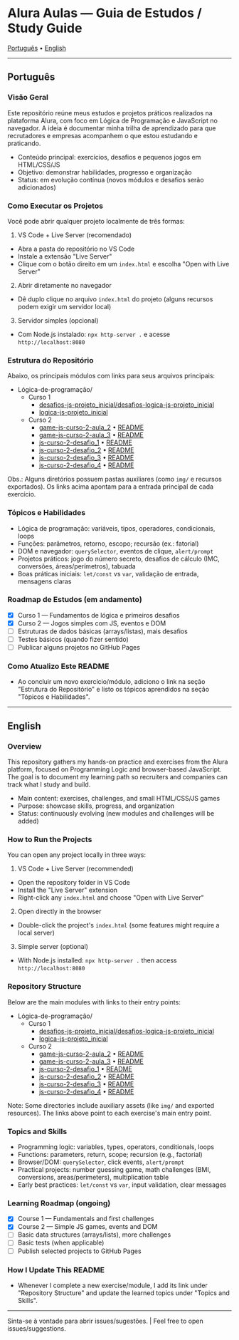 # Alura Aulas — Guia de Estudos / Study Guide

[Português](#português) • [English](#english)

---

## Português

### Visão Geral
Este repositório reúne meus estudos e projetos práticos realizados na plataforma Alura, com foco em Lógica de Programação e JavaScript no navegador. A ideia é documentar minha trilha de aprendizado para que recrutadores e empresas acompanhem o que estou estudando e praticando.

- Conteúdo principal: exercícios, desafios e pequenos jogos em HTML/CSS/JS
- Objetivo: demonstrar habilidades, progresso e organização
- Status: em evolução contínua (novos módulos e desafios serão adicionados)

### Como Executar os Projetos
Você pode abrir qualquer projeto localmente de três formas:

1) VS Code + Live Server (recomendado)
- Abra a pasta do repositório no VS Code
- Instale a extensão "Live Server"
- Clique com o botão direito em um `index.html` e escolha "Open with Live Server"

2) Abrir diretamente no navegador
- Dê duplo clique no arquivo `index.html` do projeto (alguns recursos podem exigir um servidor local)

3) Servidor simples (opcional)
- Com Node.js instalado: `npx http-server .` e acesse `http://localhost:8080`

### Estrutura do Repositório
Abaixo, os principais módulos com links para seus arquivos principais:

- Lógica-de-programação/
  - Curso 1
    - [desafios-js-projeto_inicial/desafios-logica-js-projeto_inicial](Lógica-de-programação/Curso%201/desafios-js-projeto_inicial/desafios-logica-js-projeto_inicial/index.html)
    - [logica-js-projeto_inicial](Lógica-de-programação/Curso%201/logica-js-projeto_inicial/index.html)
  - Curso 2
    - [game-js-curso-2-aula_2](Lógica-de-programação/Curso%202/game-js-curso-2-aula_2/index.html) • [README](Lógica-de-programação/Curso%202/game-js-curso-2-aula_2/README.md)
    - [game-js-curso-2-aula_3](Lógica-de-programação/Curso%202/game-js-curso-2-aula_3/index.html) • [README](Lógica-de-programação/Curso%202/game-js-curso-2-aula_3/README.md)
    - [js-curso-2-desafio_1](Lógica-de-programação/Curso%202/js-curso-2-desafio_1/index.html) • [README](Lógica-de-programação/Curso%202/js-curso-2-desafio_1/README.md)
    - [js-curso-2-desafio_2](Lógica-de-programação/Curso%202/js-curso-2-desafio_2/index.html) • [README](Lógica-de-programação/Curso%202/js-curso-2-desafio_2/README.md)
    - [js-curso-2-desafio_3](Lógica-de-programação/Curso%202/js-curso-2-desafio_3/index.html) • [README](Lógica-de-programação/Curso%202/js-curso-2-desafio_3/README.md)
    - [js-curso-2-desafio_4](Lógica-de-programação/Curso%202/js-curso-2-desafio_4/index.html) • [README](Lógica-de-programação/Curso%202/js-curso-2-desafio_4/README.md)

Obs.: Alguns diretórios possuem pastas auxiliares (como `img/` e recursos exportados). Os links acima apontam para a entrada principal de cada exercício.

### Tópicos e Habilidades
- Lógica de programação: variáveis, tipos, operadores, condicionais, loops
- Funções: parâmetros, retorno, escopo; recursão (ex.: fatorial)
- DOM e navegador: `querySelector`, eventos de clique, `alert/prompt`
- Projetos práticos: jogo do número secreto, desafios de cálculo (IMC, conversões, áreas/perímetros), tabuada
- Boas práticas iniciais: `let/const` vs `var`, validação de entrada, mensagens claras

### Roadmap de Estudos (em andamento)
- [x] Curso 1 — Fundamentos de lógica e primeiros desafios
- [x] Curso 2 — Jogos simples com JS, eventos e DOM
- [ ] Estruturas de dados básicas (arrays/listas), mais desafios
- [ ] Testes básicos (quando fizer sentido)
- [ ] Publicar alguns projetos no GitHub Pages

### Como Atualizo Este README
- Ao concluir um novo exercício/módulo, adiciono o link na seção "Estrutura do Repositório" e listo os tópicos aprendidos na seção "Tópicos e Habilidades".

---

## English

### Overview
This repository gathers my hands-on practice and exercises from the Alura platform, focused on Programming Logic and browser-based JavaScript. The goal is to document my learning path so recruiters and companies can track what I study and build.

- Main content: exercises, challenges, and small HTML/CSS/JS games
- Purpose: showcase skills, progress, and organization
- Status: continuously evolving (new modules and challenges will be added)

### How to Run the Projects
You can open any project locally in three ways:

1) VS Code + Live Server (recommended)
- Open the repository folder in VS Code
- Install the "Live Server" extension
- Right-click any `index.html` and choose "Open with Live Server"

2) Open directly in the browser
- Double-click the project's `index.html` (some features might require a local server)

3) Simple server (optional)
- With Node.js installed: `npx http-server .` then access `http://localhost:8080`

### Repository Structure
Below are the main modules with links to their entry points:

- Lógica-de-programação/
  - Curso 1
    - [desafios-js-projeto_inicial/desafios-logica-js-projeto_inicial](Lógica-de-programação/Curso%201/desafios-js-projeto_inicial/desafios-logica-js-projeto_inicial/index.html)
    - [logica-js-projeto_inicial](Lógica-de-programação/Curso%201/logica-js-projeto_inicial/index.html)
  - Curso 2
    - [game-js-curso-2-aula_2](Lógica-de-programação/Curso%202/game-js-curso-2-aula_2/index.html) • [README](Lógica-de-programação/Curso%202/game-js-curso-2-aula_2/README.md)
    - [game-js-curso-2-aula_3](Lógica-de-programação/Curso%202/game-js-curso-2-aula_3/index.html) • [README](Lógica-de-programação/Curso%202/game-js-curso-2-aula_3/README.md)
    - [js-curso-2-desafio_1](Lógica-de-programação/Curso%202/js-curso-2-desafio_1/index.html) • [README](Lógica-de-programação/Curso%202/js-curso-2-desafio_1/README.md)
    - [js-curso-2-desafio_2](Lógica-de-programação/Curso%202/js-curso-2-desafio_2/index.html) • [README](Lógica-de-programação/Curso%202/js-curso-2-desafio_2/README.md)
    - [js-curso-2-desafio_3](Lógica-de-programação/Curso%202/js-curso-2-desafio_3/index.html) • [README](Lógica-de-programação/Curso%202/js-curso-2-desafio_3/README.md)
    - [js-curso-2-desafio_4](Lógica-de-programação/Curso%202/js-curso-2-desafio_4/index.html) • [README](Lógica-de-programação/Curso%202/js-curso-2-desafio_4/README.md)

Note: Some directories include auxiliary assets (like `img/` and exported resources). The links above point to each exercise's main entry point.

### Topics and Skills
- Programming logic: variables, types, operators, conditionals, loops
- Functions: parameters, return, scope; recursion (e.g., factorial)
- Browser/DOM: `querySelector`, click events, `alert/prompt`
- Practical projects: number guessing game, math challenges (BMI, conversions, areas/perimeters), multiplication table
- Early best practices: `let/const` vs `var`, input validation, clear messages

### Learning Roadmap (ongoing)
- [x] Course 1 — Fundamentals and first challenges
- [x] Course 2 — Simple JS games, events and DOM
- [ ] Basic data structures (arrays/lists), more challenges
- [ ] Basic tests (when applicable)
- [ ] Publish selected projects to GitHub Pages

### How I Update This README
- Whenever I complete a new exercise/module, I add its link under "Repository Structure" and update the learned topics under "Topics and Skills".

---

Sinta-se à vontade para abrir issues/sugestões. | Feel free to open issues/suggestions.
